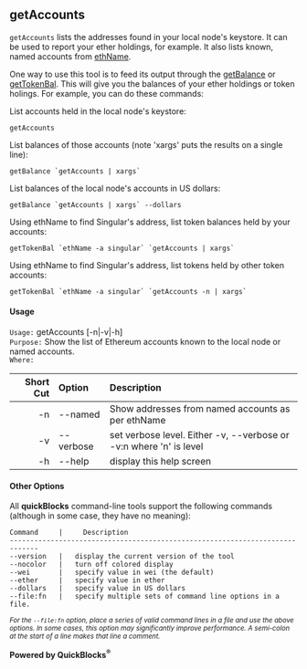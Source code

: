 ## getAccounts

`getAccounts` lists the addresses found in your local node's keystore. It can be used to report your ether holdings, for example. It also lists known, named accounts from [ethName](../ethName/README.md).

One way to use this tool is to feed its output through the [getBalance](../getBalance/README.md) or [getTokenBal](../getTokenBal/README.md). This will give you the balances of your ether holdings or token holings. For example, you can do these commands:

List accounts held in the local node's keystore:

    getAccounts

List balances of those accounts (note 'xargs' puts the results on a single line):

    getBalance `getAccounts | xargs`
    
List balances of the local node's accounts in US dollars:

    getBalance `getAccounts | xargs` --dollars

Using ethName to find Singular's address, list token balances held by your accounts:

    getTokenBal `ethName -a singular` `getAccounts | xargs`

Using ethName to find Singular's address, list tokens held by other token accounts:

    getTokenBal `ethName -a singular` `getAccounts -n | xargs`

#### Usage

`Usage:`    getAccounts [-n|-v|-h]  
`Purpose:`  Show the list of Ethereum accounts known to the local node or named accounts.  
`Where:`  

| Short Cut | Option | Description |
| -------: | :------- | :------- |
| -n | --named | Show addresses from named accounts as per ethName |
| -v | --verbose | set verbose level. Either -v, --verbose or -v:n where 'n' is level |
| -h | --help | display this help screen |

#### Other Options

All **quickBlocks** command-line tools support the following commands (although in some case, they have no meaning):

    Command     |     Description
    -----------------------------------------------------------------------------
    --version   |   display the current version of the tool
    --nocolor   |   turn off colored display
    --wei       |   specify value in wei (the default)
    --ether     |   specify value in ether
    --dollars   |   specify value in US dollars
    --file:fn   |   specify multiple sets of command line options in a file.

<small>*For the `--file:fn` option, place a series of valid command lines in a file and use the above options. In some cases, this option may significantly improve performance. A semi-colon at the start of a line makes that line a comment.*</small>

**Powered by QuickBlocks<sup>&reg;</sup>**


